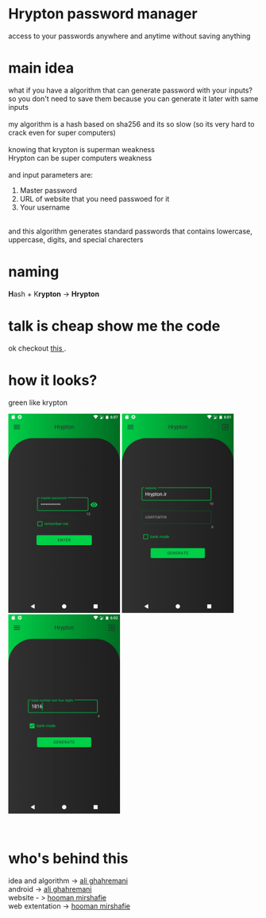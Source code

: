 # Hrypton password manager
access to your passwords anywhere and anytime without saving anything

# main idea
what if you have a algorithm that can generate password with your inputs? so you don't need to save them because you can generate it later with same inputs
</br></br>
my algorithm is a hash based on sha256 and its so slow (so its very hard to crack even for super computers)
</br></br>
knowing that 
krypton is superman weakness <br>
Hrypton can be super computers weakness
</br></br>
and input parameters are:</br>

1. Master password
2. URL of website that you need passwoed for it
3. Your username

</br>
and this algorithm generates standard passwords that contains lowercase, uppercase, digits, and special charecters

# naming
<b>H</b>ash + K<b>rypton</b> -> <b>Hrypton</b>

# talk is cheap show me the code
ok checkout <a href="app/src/main/java/com/ali77gh/pash/core/Pasher.kt">this </a>.

# how it looks?

green like krypton
<p float="left">
<img src= "img/1.png" height=400 />
 <img src= "img/2.png" height=400 />
 <img src= "img/3.png" height=400 />
</p>

<br>

# who's behind this
idea and algorithm -> <a href="https://github.com/ali77gh">ali ghahremani</a> </br>
android ->  <a href="https://github.com/ali77gh">ali ghahremani</a> </br>
website - > <a href="https://github.com/Hoomanmsh">hooman mirshafie</a></br>
web extentation -> <a href="https://github.com/Hoomanmsh">hooman mirshafie</a>


